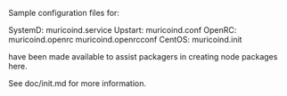 Sample configuration files for:

SystemD: muricoind.service
Upstart: muricoind.conf
OpenRC:  muricoind.openrc
         muricoind.openrcconf
CentOS:  muricoind.init

have been made available to assist packagers in creating node packages here.

See doc/init.md for more information.
